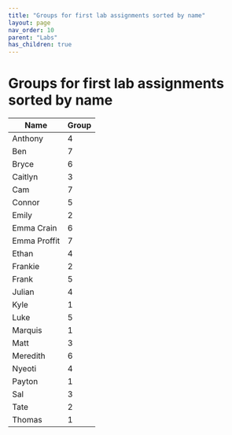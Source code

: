 ```yaml
---
title: "Groups for first lab assignments sorted by name"
layout: page
nav_order: 10
parent: "Labs"
has_children: true
---
```




# Groups for first lab assignments sorted by name

|Name|Group|
|--- | --- |
|Anthony|4|
|Ben|7|
|Bryce|6|
|Caitlyn|3|
|Cam|7|
|Connor|5|
|Emily|2|
|Emma Crain|6|
|Emma Proffit|7|
|Ethan|4|
|Frankie|2|
|Frank|5|
|Julian|4|
|Kyle|1|
|Luke|5|
|Marquis|1|
|Matt|3|
|Meredith|6|
|Nyeoti|4|
|Payton|1|
|Sal|3|
|Tate|2|
|Thomas|1|
